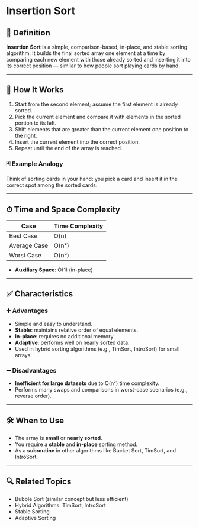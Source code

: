 # Insertion Sort

## 📌 Definition

**Insertion Sort** is a simple, comparison-based, in-place, and stable sorting algorithm. It builds the final sorted array one element at a time by comparing each new element with those already sorted and inserting it into its correct position — similar to how people sort playing cards by hand.

---

## 🧠 How It Works

1. Start from the second element; assume the first element is already sorted.
2. Pick the current element and compare it with elements in the sorted portion to its left.
3. Shift elements that are greater than the current element one position to the right.
4. Insert the current element into the correct position.
5. Repeat until the end of the array is reached.

### 🃏 Example Analogy

Think of sorting cards in your hand: you pick a card and insert it in the correct spot among the sorted cards.

---

## ⏱ Time and Space Complexity

| Case         | Time Complexity |
|--------------|-----------------|
| Best Case    | O(n)            |
| Average Case | O(n²)           |
| Worst Case   | O(n²)           |

- **Auxiliary Space**: O(1) (in-place)

---

## ✅ Characteristics

### ➕ Advantages
- Simple and easy to understand.
- **Stable**: maintains relative order of equal elements.
- **In-place**: requires no additional memory.
- **Adaptive**: performs well on nearly sorted data.
- Used in hybrid sorting algorithms (e.g., TimSort, IntroSort) for small arrays.

### ➖ Disadvantages
- **Inefficient for large datasets** due to O(n²) time complexity.
- Performs many swaps and comparisons in worst-case scenarios (e.g., reverse order).

---

## 🛠 When to Use

- The array is **small** or **nearly sorted**.
- You require a **stable** and **in-place** sorting method.
- As a **subroutine** in other algorithms like Bucket Sort, TimSort, and IntroSort.

---

## 🔍 Related Topics

- Bubble Sort (similar concept but less efficient)
- Hybrid Algorithms: TimSort, IntroSort
- Stable Sorting
- Adaptive Sorting